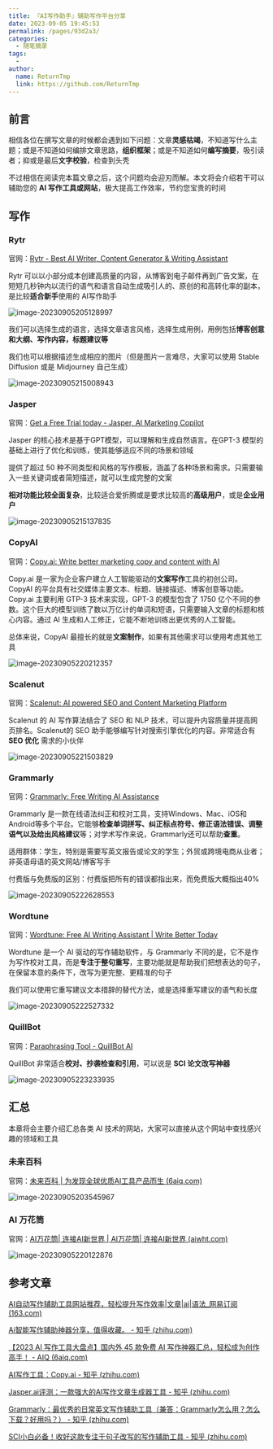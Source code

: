 ```yaml
---
title: 『AI写作助手』辅助写作平台分享
date: 2023-09-05 19:45:53
permalink: /pages/93d2a3/
categories:
  - 随笔摘录
tags:
  - 
author: 
  name: ReturnTmp
  link: https://github.com/ReturnTmp
---
```




## 前言

相信各位在撰写文章的时候都会遇到如下问题：文章**灵感枯竭**，不知道写什么主题；或是不知道如何编排文章思路，**组织框架**；或是不知道如何**编写摘要**，吸引读者；抑或是最后**文字校验**，检查到头秃

不过相信在阅读完本篇文章之后，这个问题均会迎刃而解。本文将会介绍若干可以辅助您的 **AI 写作工具或网站**，极大提高工作效率，节约您宝贵的时间



## 写作

### Rytr

官网：[Rytr - Best AI Writer, Content Generator & Writing Assistant](https://rytr.me/)

Rytr 可以以小部分成本创建高质量的内容，从博客到电子邮件再到广告文案，在短短几秒钟内以流行的语气和语言自动生成吸引人的、原创的和高转化率的副本，是比较**适合新手**使用的 AI写作助手

![image-20230905205128997](https://cdn.jsdelivr.net/gh/Returntmp/blog-image@main/blog/202309052051154.png)

我们可以选择生成的语言，选择文章语言风格，选择生成用例，用例包括**博客创意和大纲、写作内容，标题建议等**

我们也可以根据描述生成相应的图片（但是图片一言难尽，大家可以使用 Stable Diffusion 或是 Midjourney 自己生成）

![image-20230905215008943](https://cdn.jsdelivr.net/gh/Returntmp/blog-image@main/blog/202309052150032.png)



### Jasper

官网：[Get a Free Trial today - Jasper, AI Marketing Copilot](https://www.jasper.ai/free-trial)

Jasper 的核心技术是基于GPT模型，可以理解和生成自然语言。在GPT-3 模型的基础上进行了优化和训练，使其能够适应不同的场景和领域

提供了超过 50 种不同类型和风格的写作模板，涵盖了各种场景和需求。只需要输入一些关键词或者简短描述，就可以生成完整的文案

**相对功能比较全面复杂**，比较适合爱折腾或是要求比较高的**高级用户**，或是**企业用户**

![image-20230905215137835](https://cdn.jsdelivr.net/gh/Returntmp/blog-image@main/blog/202309052151958.png)



### CopyAI

官网：[Copy.ai: Write better marketing copy and content with AI](https://www.copy.ai/)

Copy.ai 是一家为企业客户建立人工智能驱动的**文案写作**工具的初创公司。CopyAI 的平台具有社交媒体主要文本、标题、链接描述、博客创意等功能。Copy.ai 主要利用 GTP-3 技术来实现，GPT-3 的模型包含了 1750 亿个不同的参数。这个巨大的模型训练了数以万亿计的单词和短语，只需要输入文章的标题和核心内容。通过 AI 生成和人工修正，它能不断地训练出更优秀的人工智能。

总体来说，CopyAI 最擅长的就是**文案制作**，如果有其他需求可以使用考虑其他工具

![image-20230905220212357](https://cdn.jsdelivr.net/gh/Returntmp/blog-image@main/blog/202309052202436.png)



### Scalenut

官网：[Scalenut: AI powered SEO and Content Marketing Platform](https://www.scalenut.com/)

Scalenut 的 AI 写作算法结合了 SEO 和 NLP 技术，可以提升内容质量并提高网页排名。Scalenut的 SEO 助手能够编写针对搜索引擎优化的内容。非常适合有 **SEO 优化** 需求的小伙伴 

![image-20230905221503829](https://cdn.jsdelivr.net/gh/Returntmp/blog-image@main/blog/202309052215015.png)



### Grammarly

官网：[Grammarly: Free Writing AI Assistance](https://www.grammarly.com/)

Grammarly 是一款在线语法纠正和校对工具，支持Windows、Mac、iOS和Android等多个平台。它能够**检查单词拼写、纠正标点符号、修正语法错误、调整语气以及给出风格建议**等；对学术写作来说，Grammarly还可以帮助**查重**。

适用群体：学生，特别是需要写英文报告或论文的学生；外贸或跨境电商从业者；非英语母语的英文网站/博客写手

付费版与免费版的区别：付费版把所有的错误都指出来，而免费版大概指出40%

![image-20230905222628553](https://cdn.jsdelivr.net/gh/Returntmp/blog-image@main/blog/202309052226689.png)



### Wordtune

官网：[Wordtune: Free AI Writing Assistant | Write Better Today](https://www.wordtune.com/)

Wordtune 是一个 AI 驱动的写作辅助软件，与 Grammarly 不同的是，它不是作为写作校对工具，而是**专注于整句重写**，主要功能就是帮助我们把想表达的句子，在保留本意的条件下，改写为更完整、更精准的句子

我们可以使用它重写建议文本措辞的替代方法，或是选择重写建议的语气和长度

![image-20230905222527332](https://cdn.jsdelivr.net/gh/Returntmp/blog-image@main/blog/202309052225447.png)



### QuillBot

官网：[Paraphrasing Tool - QuillBot AI](https://quillbot.com/)

QuillBot 非常适合**校对、抄袭检查和引用**，可以说是 **SCI 论文改写神器**

![image-20230905223233935](https://cdn.jsdelivr.net/gh/Returntmp/blog-image@main/blog/202309052232016.png)



## 汇总

本章将会主要介绍汇总各类 AI 技术的网站，大家可以直接从这个网站中查找感兴趣的领域和工具

### 未来百科

官网：[未来百科 | 为发现全球优质AI工具产品而生 (6aiq.com)](https://nav.6aiq.com/)

![image-20230905203545967](https://cdn.jsdelivr.net/gh/Returntmp/blog-image@main/blog/202309052035264.png)



### AI 万花筒

官网：[AI万花筒| 连接AI新世界 | AI万花筒| 连接AI新世界 (aiwht.com)](http://www.aiwht.com/)

![image-20230905220122876](https://cdn.jsdelivr.net/gh/Returntmp/blog-image@main/blog/202309052201222.png)





## 参考文章

[AI自动写作辅助工具网站推荐，轻松提升写作效率|文章|ai|语法_网易订阅 (163.com)](https://www.163.com/dy/article/GROQO4LF0552LDJV.html)

[Ai智能写作辅助神器分享，值得收藏。 - 知乎 (zhihu.com)](https://zhuanlan.zhihu.com/p/602321629)

[【2023 AI 写作工具大盘点】国内外 45 款免费 AI 写作神器汇总，轻松成为创作高手！ - AIQ (6aiq.com)](https://www.6aiq.com/article/1685198637504)

[AI写作工具：Copy.ai - 知乎 (zhihu.com)](https://zhuanlan.zhihu.com/p/624345140)

[Jasper.ai评测：一款强大的AI写作文章生成器工具 - 知乎 (zhihu.com)](https://zhuanlan.zhihu.com/p/634393134)

[Grammarly：最优秀的日常英文写作辅助工具（兼答：Grammarly怎么用？怎么下载？好用吗？） - 知乎 (zhihu.com)](https://zhuanlan.zhihu.com/p/129091283)

[SCI小白必备！收好这款专注于句子改写的写作辅助工具 - 知乎 (zhihu.com)](https://zhuanlan.zhihu.com/p/516619040)